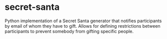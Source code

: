 # secret-santa
Python implementation of a Secret Santa generator that notifies participants by email of whom they have to gift. Allows for defining restrictions between participants to prevent somebody from gifting specific people.
